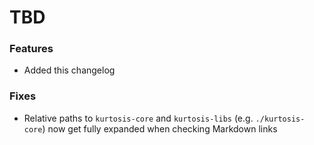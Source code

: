 # TBD
### Features
* Added this changelog

### Fixes
* Relative paths to `kurtosis-core` and `kurtosis-libs` (e.g. `./kurtosis-core`) now get fully expanded when checking Markdown links
